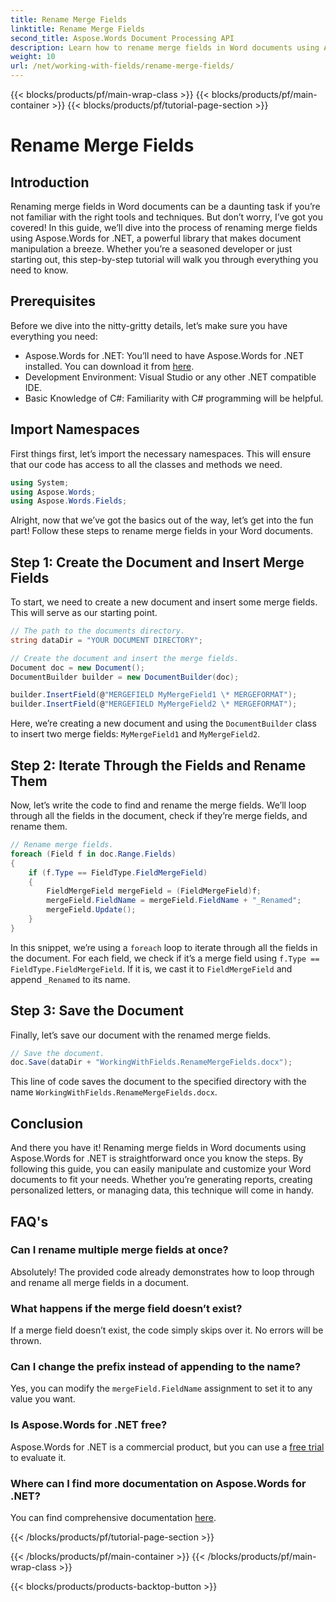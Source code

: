 ```yaml
---
title: Rename Merge Fields
linktitle: Rename Merge Fields
second_title: Aspose.Words Document Processing API
description: Learn how to rename merge fields in Word documents using Aspose.Words for .NET. Follow our detailed, step-by-step guide to easily manipulate your documents.
weight: 10
url: /net/working-with-fields/rename-merge-fields/
---
```


{{< blocks/products/pf/main-wrap-class >}}
{{< blocks/products/pf/main-container >}}
{{< blocks/products/pf/tutorial-page-section >}}

# Rename Merge Fields

## Introduction

Renaming merge fields in Word documents can be a daunting task if you’re not familiar with the right tools and techniques. But don’t worry, I’ve got you covered! In this guide, we’ll dive into the process of renaming merge fields using Aspose.Words for .NET, a powerful library that makes document manipulation a breeze. Whether you’re a seasoned developer or just starting out, this step-by-step tutorial will walk you through everything you need to know.

## Prerequisites

Before we dive into the nitty-gritty details, let’s make sure you have everything you need:

- Aspose.Words for .NET: You’ll need to have Aspose.Words for .NET installed. You can download it from [here](https://releases.aspose.com/words/net/).
- Development Environment: Visual Studio or any other .NET compatible IDE.
- Basic Knowledge of C#: Familiarity with C# programming will be helpful.

## Import Namespaces

First things first, let’s import the necessary namespaces. This will ensure that our code has access to all the classes and methods we need.

```csharp
using System;
using Aspose.Words;
using Aspose.Words.Fields;
```

Alright, now that we’ve got the basics out of the way, let’s get into the fun part! Follow these steps to rename merge fields in your Word documents.

## Step 1: Create the Document and Insert Merge Fields

To start, we need to create a new document and insert some merge fields. This will serve as our starting point.

```csharp
// The path to the documents directory.
string dataDir = "YOUR DOCUMENT DIRECTORY";

// Create the document and insert the merge fields.
Document doc = new Document();
DocumentBuilder builder = new DocumentBuilder(doc);

builder.InsertField(@"MERGEFIELD MyMergeField1 \* MERGEFORMAT");
builder.InsertField(@"MERGEFIELD MyMergeField2 \* MERGEFORMAT");
```

Here, we’re creating a new document and using the `DocumentBuilder` class to insert two merge fields: `MyMergeField1` and `MyMergeField2`.

## Step 2: Iterate Through the Fields and Rename Them

Now, let’s write the code to find and rename the merge fields. We’ll loop through all the fields in the document, check if they’re merge fields, and rename them.

```csharp
// Rename merge fields.
foreach (Field f in doc.Range.Fields)
{
    if (f.Type == FieldType.FieldMergeField)
    {
        FieldMergeField mergeField = (FieldMergeField)f;
        mergeField.FieldName = mergeField.FieldName + "_Renamed";
        mergeField.Update();
    }
}
```

In this snippet, we’re using a `foreach` loop to iterate through all the fields in the document. For each field, we check if it’s a merge field using `f.Type == FieldType.FieldMergeField`. If it is, we cast it to `FieldMergeField` and append `_Renamed` to its name.

## Step 3: Save the Document

Finally, let’s save our document with the renamed merge fields.

```csharp
// Save the document.
doc.Save(dataDir + "WorkingWithFields.RenameMergeFields.docx");
```

This line of code saves the document to the specified directory with the name `WorkingWithFields.RenameMergeFields.docx`.

## Conclusion

And there you have it! Renaming merge fields in Word documents using Aspose.Words for .NET is straightforward once you know the steps. By following this guide, you can easily manipulate and customize your Word documents to fit your needs. Whether you’re generating reports, creating personalized letters, or managing data, this technique will come in handy.

## FAQ's

### Can I rename multiple merge fields at once?

Absolutely! The provided code already demonstrates how to loop through and rename all merge fields in a document.

### What happens if the merge field doesn’t exist?

If a merge field doesn’t exist, the code simply skips over it. No errors will be thrown.

### Can I change the prefix instead of appending to the name?

Yes, you can modify the `mergeField.FieldName` assignment to set it to any value you want.

### Is Aspose.Words for .NET free?

Aspose.Words for .NET is a commercial product, but you can use a [free trial](https://releases.aspose.com/) to evaluate it.

### Where can I find more documentation on Aspose.Words for .NET?

You can find comprehensive documentation [here](https://reference.aspose.com/words/net/).

{{< /blocks/products/pf/tutorial-page-section >}}

{{< /blocks/products/pf/main-container >}}
{{< /blocks/products/pf/main-wrap-class >}}

{{< blocks/products/products-backtop-button >}}
